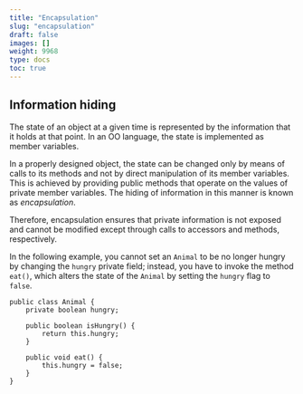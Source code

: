 ```yaml
---
title: "Encapsulation"
slug: "encapsulation"
draft: false
images: []
weight: 9968
type: docs
toc: true
---
```


## Information hiding
The state of an object at a given time is represented by the information that it holds at that point. In an OO language, the state is implemented as member variables.

In a properly designed object, the state can be changed only by means of calls to its methods and not by direct manipulation of its member variables. This is achieved by providing public methods that operate on the values of private member variables. The hiding of information in this manner is known as *encapsulation*.

Therefore, encapsulation ensures that private information is not exposed and cannot be modified except through calls to accessors and methods, respectively.

In the following example, you cannot set an `Animal` to be no longer hungry by changing the `hungry` private field; instead, you have to invoke the method `eat()`, which alters the state of the `Animal` by setting the `hungry` flag to `false`.

    public class Animal {
        private boolean hungry;
    
        public boolean isHungry() {
            return this.hungry;
        }
        
        public void eat() {
            this.hungry = false;
        }
    }

